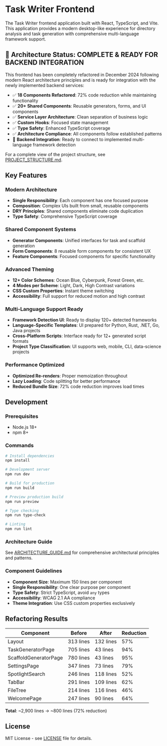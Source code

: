 # Task Writer Frontend

The Task Writer frontend application built with React, TypeScript, and Vite. This application provides a modern desktop-like experience for directory analysis and task generation with comprehensive multi-language framework support.

## 🎉 Architecture Status: COMPLETE & READY FOR BACKEND INTEGRATION

This frontend has been completely refactored in December 2024 following modern React architecture principles and is ready for integration with the newly implemented backend services:

- ✅ **18 Components Refactored**: 72% code reduction while maintaining functionality
- ✅ **20+ Shared Components**: Reusable generators, forms, and UI components  
- ✅ **Service Layer Architecture**: Clean separation of business logic
- ✅ **Custom Hooks**: Focused state management
- ✅ **Type Safety**: Enhanced TypeScript coverage
- ✅ **Architecture Compliance**: All components follow established patterns
- 🚧 **Backend Integration**: Ready to connect to implemented multi-language framework detection

For a complete view of the project structure, see [PROJECT_STRUCTURE.md](../../PROJECT_STRUCTURE.md).

## Key Features

### Modern Architecture
- **Single Responsibility**: Each component has one focused purpose
- **Composition**: Complex UIs built from small, reusable components
- **DRY Principles**: Shared components eliminate code duplication
- **Type Safety**: Comprehensive TypeScript coverage

### Shared Component Systems
- **Generator Components**: Unified interfaces for task and scaffold generation
- **Form Components**: 8 reusable form components for consistent UX
- **Feature Components**: Focused components for specific functionality

### Advanced Theming
- **12+ Color Schemes**: Ocean Blue, Cyberpunk, Forest Green, etc.
- **4 Modes per Scheme**: Light, Dark, High Contrast variations
- **CSS Custom Properties**: Instant theme switching
- **Accessibility**: Full support for reduced motion and high contrast

### Multi-Language Support Ready
- **Framework Detection UI**: Ready to display 120+ detected frameworks
- **Language-Specific Templates**: UI prepared for Python, Rust, .NET, Go, Java projects  
- **Cross-Platform Scripts**: Interface ready for 12+ generated script formats
- **Project Type Classification**: UI supports web, mobile, CLI, data-science projects

### Performance Optimized
- **Optimized Re-renders**: Proper memoization throughout
- **Lazy Loading**: Code splitting for better performance
- **Reduced Bundle Size**: 72% code reduction improves load times

## Development

### Prerequisites
- Node.js 18+
- npm 8+

### Commands

```bash
# Install dependencies
npm install

# Development server
npm run dev

# Build for production
npm run build

# Preview production build
npm run preview

# Type checking
npm run type-check

# Linting
npm run lint
```

### Architecture Guide

See [ARCHITECTURE_GUIDE.md](../../ARCHITECTURE_GUIDE.md) for comprehensive architectural principles and patterns.

### Component Guidelines

- **Component Size**: Maximum 150 lines per component
- **Single Responsibility**: One clear purpose per component
- **Type Safety**: Strict TypeScript, avoid `any` types
- **Accessibility**: WCAG 2.1 AA compliance
- **Theme Integration**: Use CSS custom properties exclusively

## Refactoring Results

| Component | Before | After | Reduction |
|-----------|--------|-------|-----------|
| Layout | 313 lines | 132 lines | 57% |
| TaskGeneratorPage | 705 lines | 43 lines | 94% |
| ScaffoldGeneratorPage | 780 lines | 43 lines | 95% |
| SettingsPage | 347 lines | 73 lines | 79% |
| SpotlightSearch | 246 lines | 118 lines | 52% |
| TabBar | 291 lines | 109 lines | 62% |
| FileTree | 214 lines | 116 lines | 46% |
| WelcomePage | 247 lines | 90 lines | 64% |

**Total**: ~2,900 lines → ~800 lines (72% reduction)

## License

MIT License - see [LICENSE](../../LICENSE) file for details.

